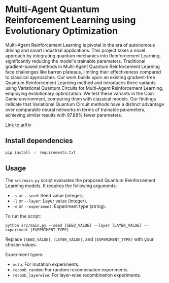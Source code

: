 # Multi-Agent Quantum Reinforcement Learning using Evolutionary Optimization

Multi-Agent Reinforcement Learning is pivotal in the era of autonomous driving and smart industrial applications. This project takes a novel approach by integrating quantum mechanics into Reinforcement Learning, significantly reducing the model's trainable parameters. Traditional gradient-based methods in Multi-Agent Quantum Reinforcement Learning face challenges like barren plateaus, limiting their effectiveness compared to classical approaches. Our work builds upon an existing gradient-free Quantum Reinforcement Learning method and introduces three variants using Variational Quantum Circuits for Multi-Agent Reinforcement Learning, employing evolutionary optimization. We test these variants in the Coin Game environment, comparing them with classical models. Our findings indicate that Variational Quantum Circuit methods have a distinct advantage over comparable neural networks in terms of trainable parameters, achieving similar results with 97.88% fewer parameters.

[Link to arXiv](https://arxiv.org/abs/2311.05546)

## Install dependencies

```bash
pip install -r requirements.txt
```

## Usage

The `src/main.py` script evaluates the proposed Quantum Reinforcement Learning models. It requires the following arguments:

* `-s` or `--seed`: Seed value (integer).
* `-l` or `--layer`: Layer value (integer).
* `-e` or `--experiment`: Experiment type (string).

To run the script:

```
python src/main.py --seed [SEED_VALUE] --layer [LAYER_VALUE] --experiment [EXPERIMENT_TYPE]
```

Replace `[SEED_VALUE]`, `[LAYER_VALUE]`, and `[EXPERIMENT_TYPE]` with your chosen values.

Experiment types:

* `muta`: For mutation experiments.
* `recomb_random`: For random recombination experiments.
* `recomb_layerwise`: For layer-wise recombination experiments.
